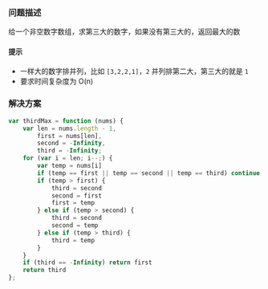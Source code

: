 ### 问题描述

给一个非空数字数组，求第三大的数字，如果没有第三大的，返回最大的数

#### 提示

- 一样大的数字排并列，比如 `[3,2,2,1]`，`2` 并列排第二大，第三大的就是 `1`
- 要求时间复杂度为 O(n)

### 解决方案

```javascript
var thirdMax = function (nums) {
    var len = nums.length - 1,
        first = nums[len],
        second = -Infinity,
        third = -Infinity;
    for (var i = len; i--;) {
        var temp = nums[i]
        if (temp == first || temp == second || temp == third) continue
        if (temp > first) {
            third = second
            second = first
            first = temp
        } else if (temp > second) {
            third = second
            second = temp
        } else if (temp > third) {
            third = temp
        }
    }
    if (third == -Infinity) return first
    return third
};
```

